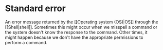 
# Standard error

An error message returned by the [[Operating system (OS)|OS]] through the [[Shell|shell]]. Sometimes this might occur when we misspell a command or the system doesn't know the response to the command. Other times, it might happen because we don't have the appropriate permissions to perform a command.